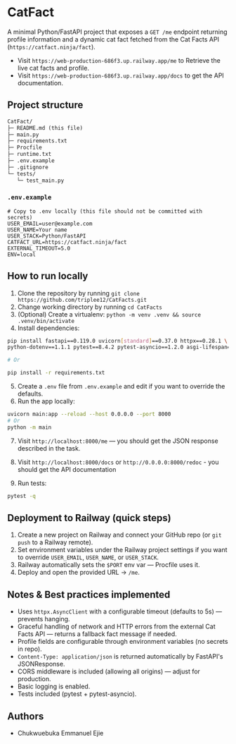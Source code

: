 # CatFact

A minimal Python/FastAPI project that exposes a `GET /me` endpoint returning profile information and a dynamic cat fact fetched from the Cat Facts API (`https://catfact.ninja/fact`).

* Visit `https://web-production-686f3.up.railway.app/me` to Retrieve the live cat facts and profile.
* Visit `https://web-production-686f3.up.railway.app/docs` to get the API documentation.

## Project structure

```txt
CatFact/
├─ README.md (this file)
├─ main.py
├─ requirements.txt
├─ Procfile
├─ runtime.txt
├─ .env.example
├─ .gitignore
└─ tests/
   └─ test_main.py
```

### `.env.example`

```env
# Copy to .env locally (this file should not be committed with secrets)
USER_EMAIL=user@example.com
USER_NAME=Your name
USER_STACK=Python/FastAPI
CATFACT_URL=https://catfact.ninja/fact
EXTERNAL_TIMEOUT=5.0
ENV=local
```

## How to run locally

1. Clone the repository by running `git clone https://github.com/triplee12/CatFacts.git`
2. Change working directory by running `cd CatFacts`
3. (Optional) Create a virtualenv: `python -m venv .venv && source .venv/bin/activate`
4. Install dependencies:

```bash
pip install fastapi==0.119.0 uvicorn[standard]==0.37.0 httpx==0.28.1 \
python-dotenv==1.1.1 pytest==8.4.2 pytest-asyncio==1.2.0 asgi-lifespan==2.1.0

# Or

pip install -r requirements.txt
```

5. Create a `.env` file from `.env.example` and edit if you want to override the defaults.
6. Run the app locally:

```bash
uvicorn main:app --reload --host 0.0.0.0 --port 8000
# Or
python -m main
```

7. Visit `http://localhost:8000/me` — you should get the JSON response described in the task.

8. Visit `http://localhost:8000/docs` or `http://0.0.0.0:8000/redoc` - you should get the API documentation

9. Run tests:

```bash
pytest -q
```

## Deployment to Railway (quick steps)

1. Create a new project on Railway and connect your GitHub repo (or `git push` to a Railway remote).
2. Set environment variables under the Railway project settings if you want to override `USER_EMAIL`, `USER_NAME`, or `USER_STACK`.
3. Railway automatically sets the `$PORT` env var — Procfile uses it.
4. Deploy and open the provided URL -> `/me`.

## Notes & Best practices implemented

* Uses `httpx.AsyncClient` with a configurable timeout (defaults to 5s) — prevents hanging.
* Graceful handling of network and HTTP errors from the external Cat Facts API — returns a fallback fact message if needed.
* Profile fields are configurable through environment variables (no secrets in repo).
* `Content-Type: application/json` is returned automatically by FastAPI's JSONResponse.
* CORS middleware is included (allowing all origins) — adjust for production.
* Basic logging is enabled.
* Tests included (pytest + pytest-asyncio).

## Authors

* Chukwuebuka Emmanuel Ejie

